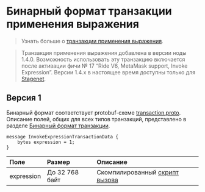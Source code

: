 # Бинарный формат транзакции применения выражения

> Узнать больше о [транзакции применения выражения](/ru/blockchain/transaction-type/invoke-expression-transaction).

> Транзакция применения выражения добавлена в версии ноды 1.4.0. Возможность использовать эту транзакцию включается после активации фичи №&nbsp;17 “Ride V6, MetaMask support, Invoke Expression”. Версии 1.4.x в настоящее время доступны только для [Stagenet](/ru/blockchain/blockchain-network/).

## Версия 1

Бинарный формат соответствует protobuf-схеме [transaction.proto](https://github.com/wavesplatform/protobuf-schemas/blob/master/proto/waves/transaction.proto). Описание полей, общих для всех типов транзакций, представлено в разделе [Бинарный формат транзакции](/ru/blockchain/binary-format/transaction-binary-format/).

```
message InvokeExpressionTransactionData {
    bytes expression = 1;
}
```

| Поле | Размер | Описание |
| :--- | :--- | :--- |
| expression | До 32&nbsp;768 байт | Скомпилированный [скрипт вызова](/ru/ride/v6/script/script-types/call-script) |
